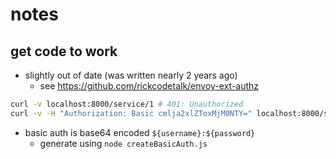 # notes

## get code to work

- slightly out of date (was written nearly 2 years ago)
  - see https://github.com/rickcodetalk/envoy-ext-authz

```sh
curl -v localhost:8000/service/1 # 401: Unauthorized
curl -v -H "Authorization: Basic cmlja2xlZToxMjM0NTY=" localhost:8000/service/1 # 200: Hello from behind Envoy (service 1)! hostname: f862bcfb12e8 resolvedhostname: 172.30.0.2
```

- basic auth is base64 encoded `${username}:${password}`
  - generate using `node createBasicAuth.js`
